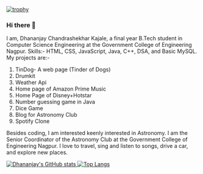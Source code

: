 [![trophy](https://github-profile-trophy.vercel.app/?username=dhananjaykajale751&theme=onedark)](https://github.com/ryo-ma/github-profile-trophy)
### Hi there 👋

I am, Dhananjay Chandrashekhar Kajale, a final year B.Tech student in Computer Science Engineering at the Government College of Engineering Nagpur.
Skills:- HTML, CSS, JavaScript, Java, C++, DSA, and Basic MySQL.
My projects are:-
1. TinDog- A web page (Tinder of Dogs)
2. Drumkit
3. Weather Api
4. Home page of Amazon Prime Music
5. Home Page of Disney+Hotstar
6. Number guessing game in Java
7. Dice Game
8. Blog for Astronomy Club
9. Spotify Clone

Besides coding, I am interested keenly interested in Astronomy. I am the Senior Coordinator of the Astronomy Club at the Government College of Engineering Nagpur.
I love to travel, sing and listen to songs, drive a car, and explore new places.
<div>
  <a href="https://github.com/anuraghazra/github-readme-stats">
    <img src="https://github-readme-stats.vercel.app/api?username=dhananjaykajale751" alt="Dhananjay's GitHub stats">
  </a>
  <a href="https://github.com/anuraghazra/github-readme-stats">
    <img src="https://github-readme-stats.vercel.app/api/top-langs/?username=dhananjaykajale751" alt="Top Langs">
  </a>
</div>
